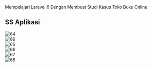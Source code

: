 
Mempelajari Laravel 6 Dengan Membuat Studi Kasus Toko Buku Online

## SS Aplikasi
![64](https://user-images.githubusercontent.com/13019337/66284391-b1d80f00-e8f1-11e9-8f23-d8e83c325486.png)
<br>
![69](https://user-images.githubusercontent.com/13019337/66284399-b8ff1d00-e8f1-11e9-92dc-ddb027a76a29.png)
<br>
![65](https://user-images.githubusercontent.com/13019337/66284400-b8ff1d00-e8f1-11e9-9a1e-4cbdb3921c61.png)
<br>
![66](https://user-images.githubusercontent.com/13019337/66284401-b997b380-e8f1-11e9-9591-4ae1d82b3151.png)
<br>
![67](https://user-images.githubusercontent.com/13019337/66284403-b997b380-e8f1-11e9-94cd-7d3105a11cbb.png)
<br>
![68](https://user-images.githubusercontent.com/13019337/66284404-b997b380-e8f1-11e9-9d91-f8e28c395fc2.png)


